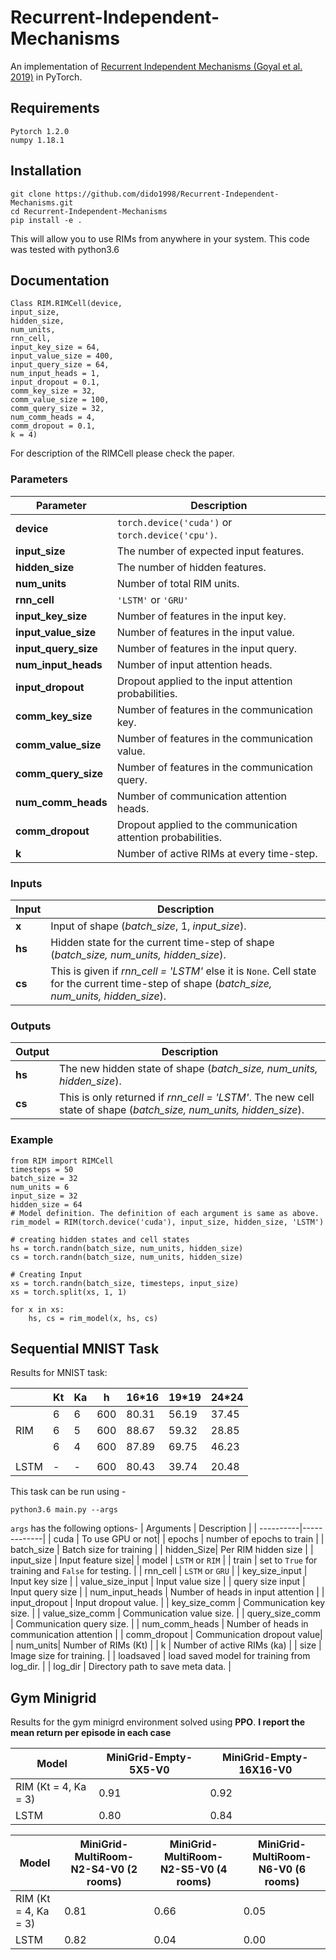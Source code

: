 # Recurrent-Independent-Mechanisms

An implementation of [Recurrent Independent Mechanisms (Goyal et al. 2019)](https://arxiv.org/pdf/1909.10893.pdf) in PyTorch.

## Requirements
```
Pytorch 1.2.0
numpy 1.18.1
```
## Installation
```
git clone https://github.com/dido1998/Recurrent-Independent-Mechanisms.git
cd Recurrent-Independent-Mechanisms
pip install -e .
```
This will allow you to use RIMs from anywhere in your system.
This code was tested with python3.6

## Documentation
```
Class RIM.RIMCell(device,
input_size,
hidden_size,
num_units,
rnn_cell,
input_key_size = 64,
input_value_size = 400,
input_query_size = 64,
num_input_heads = 1,
input_dropout = 0.1,
comm_key_size = 32,
comm_value_size = 100,
comm_query_size = 32,
num_comm_heads = 4,
comm_dropout = 0.1,
k = 4)
```
For description of the RIMCell please check the paper.

### Parameters
| Parameter | Description |
| --------- | ----------- |
| **device** | `torch.device('cuda')` or `torch.device('cpu')`. |
| **input_size** | The number of expected input features. |
| **hidden_size** | The number of hidden features. |
| **num_units** | Number of total RIM units. |
| **rnn_cell** | `'LSTM'` or `'GRU'` |
| **input_key_size** | Number of features in the input key. |
| **input_value_size** | Number of features in the input value. |
| **input_query_size** | Number of features in the input query. |
| **num_input_heads** | Number of input attention heads. |
| **input_dropout** | Dropout applied to the input attention probabilities. |
| **comm_key_size** | Number of features in the communication key. |
| **comm_value_size** | Number of features in the communication value. |
| **comm_query_size** | Number of features in the communication query. |
| **num_comm_heads** | Number of communication attention heads. |
| **comm_dropout** | Dropout applied to the communication attention probabilities. |
| **k** | Number of active RIMs at every time-step. |

### Inputs
| Input | Description |
| ----- | ----------- |
| **x** | Input of shape (*batch_size*, 1, *input_size*). |
| **hs** | Hidden state for the current time-step of shape (*batch_size, num_units, hidden_size*). |
| **cs** | This is given if *rnn_cell = 'LSTM'* else it is `None`. Cell state for the current time-step of shape (*batch_size, num_units, hidden_size*). |

### Outputs 
| Output | Description |
| ------ | ----------- |
| **hs** | The new hidden state of shape (*batch_size, num_units, hidden_size*). |
| **cs** | This is only returned if *rnn_cell = 'LSTM'*. The new cell state of shape (*batch_size, num_units, hidden_size*). |

### Example
```
from RIM import RIMCell
timesteps = 50
batch_size = 32
num_units = 6
input_size = 32
hidden_size = 64
# Model definition. The definition of each argument is same as above.
rim_model = RIM(torch.device('cuda'), input_size, hidden_size, 'LSTM')

# creating hidden states and cell states
hs = torch.randn(batch_size, num_units, hidden_size)
cs = torch.randn(batch_size, num_units, hidden_size)
 
# Creating Input
xs = torch.randn(batch_size, timesteps, input_size)
xs = torch.split(xs, 1, 1)

for x in xs:
    hs, cs = rim_model(x, hs, cs)
```

## Sequential MNIST Task
Results for MNIST task:

|      | Kt | Ka | h   | 16*16 | 19*19 | 24*24 |
|------|----|----|-----|-------|-------|-------|
|      | 6  | 6  | 600 | 80.31 | 56.19 | 37.45 |
| RIM  | 6  | 5  | 600 | 88.67 | 59.32 | 28.85 |
|      | 6  | 4  | 600 | 87.89 | 69.75 | 46.23 |
|      |    |    |     |       |       |       |
| LSTM | -  | -  | 600 | 80.43 | 39.74 | 20.48 |

This task can be run using - 
```
python3.6 main.py --args
```
`args` has the following options-
| Arguments | Description |
| ----------|-------------|
| cuda | To use GPU or not|
| epochs | number of epochs to train |
| batch_size | Batch size for training |
| hidden_Size| Per RIM hidden size |
| input_size | Input feature size|
| model | `LSTM` or `RIM` |
| train | set to `True` for training and `False` for testing. |
| rnn_cell | `LSTM` or `GRU` |
| key_size_input | Input key size |
| value_size_input | Input value size |
| query size input | Input query size |
| num_input_heads | Number of heads in input attention |
| input_dropout | Input dropout value. |
| key_size_comm | Communication key size. |
| value_size_comm | Communication value size. |
| query_size_comm | Communication query size. |
| num_comm_heads | Number of heads in communication attention  |
| comm_dropout | Communication dropout value|
| num_units| Number of RIMs (Kt) |
| k | Number of active RIMs (ka) |
| size | Image size for training. |
| loadsaved | load saved model for training from log_dir. |
| log_dir | Directory path to save meta data. |


## Gym Minigrid
Results for the gym minigrd environment solved using **PPO**. **I report the mean return per episode in each case**

| Model | MiniGrid-Empty-5X5-V0 | MiniGrid-Empty-16X16-V0 |
| ----- | --------------------- | ----------------------- |
| RIM (Kt = 4, Ka = 3) | 0.91 | 0.92 |
| LSTM | 0.80 | 0.84 |

| Model | MiniGrid-MultiRoom-N2-S4-V0 (2 rooms) | MiniGrid-MultiRoom-N2-S5-V0 (4 rooms) | MiniGrid-MultiRoom-N6-V0 (6 rooms) |
| ----- | --------------------------- | --------------------------- | ------------------------ |
| RIM (Kt = 4, Ka = 3) | 0.81 | 0.66 | 0.05 |
| LSTM | 0.82 | 0.04 | 0.00 |





